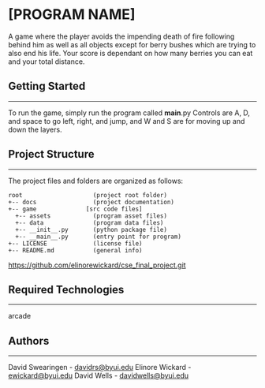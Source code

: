 # [PROGRAM NAME] 
A game where the player avoids the impending death of fire following behind him as well as all objects except for berry bushes
which are trying to also end his life. Your score is dependant on how many berries you can eat and your total distance.

## Getting Started
---
To run the game, simply run the program called __main__.py
Controls are A, D, and space to go left, right, and jump, and W and S are for moving up and down the layers.

## Project Structure
---
The project files and folders are organized as follows:
```
root                    (project root folder)
+-- docs                (project documentation)
+-- game              [src code files]
  +-- assets            (program asset files)
  +-- data              (program data files)
  +-- __init__.py       (python package file)
  +-- __main__.py       (entry point for program)
+-- LICENSE             (license file)
+-- README.md           (general info)
```

https://github.com/elinorewickard/cse_final_project.git

## Required Technologies
---
arcade

## Authors
---
David Swearingen - davidrs@byui.edu
Elinore Wickard - ewickard@byui.edu
David Wells - davidwells@byui.edu 
